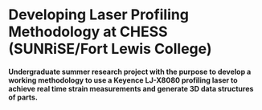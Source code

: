# Developing Laser Profiling Methodology at CHESS (SUNRiSE/Fort Lewis College)

#### Undergraduate summer research project with the purpose to develop a working methodology to use a Keyence LJ-X8080 profiling laser to achieve real time strain measurements and generate 3D data structures of parts.


